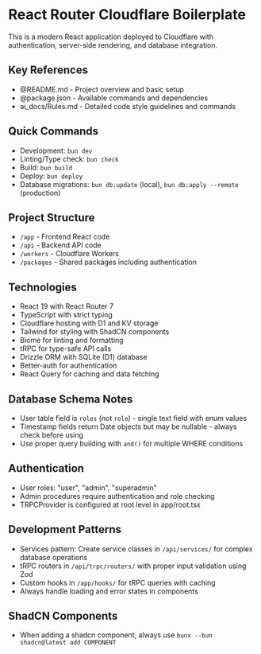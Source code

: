 # React Router Cloudflare Boilerplate

This is a modern React application deployed to Cloudflare with authentication, server-side rendering, and database integration.

## Key References
- @README.md - Project overview and basic setup
- @package.json - Available commands and dependencies
- ai_docs/Rules.md - Detailed code style guidelines and commands

## Quick Commands
- Development: `bun dev`
- Linting/Type check: `bun check`
- Build: `bun build`
- Deploy: `bun deploy`
- Database migrations: `bun db:update` (local), `bun db:apply --remote` (production)

## Project Structure
- `/app` - Frontend React code
- `/api` - Backend API code
- `/workers` - Cloudflare Workers
- `/packages` - Shared packages including authentication

## Technologies
- React 19 with React Router 7
- TypeScript with strict typing
- Cloudflare hosting with D1 and KV storage
- Tailwind for styling with ShadCN components
- Biome for linting and formatting
- tRPC for type-safe API calls
- Drizzle ORM with SQLite (D1) database
- Better-auth for authentication
- React Query for caching and data fetching

## Database Schema Notes
- User table field is `roles` (not `role`) - single text field with enum values
- Timestamp fields return Date objects but may be nullable - always check before using
- Use proper query building with `and()` for multiple WHERE conditions

## Authentication
- User roles: "user", "admin", "superadmin" 
- Admin procedures require authentication and role checking
- TRPCProvider is configured at root level in app/root.tsx

## Development Patterns
- Services pattern: Create service classes in `/api/services/` for complex database operations
- tRPC routers in `/api/trpc/routers/` with proper input validation using Zod
- Custom hooks in `/app/hooks/` for tRPC queries with caching
- Always handle loading and error states in components

## ShadCN Components
- When adding a shadcn component, always use `bunx --bun shadcn@latest add COMPONENT`